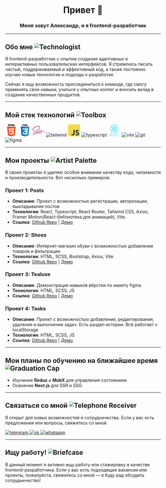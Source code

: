 <h1 align="center">Привет 👋</h1>
<h3 align="center">Меня зовут Александр, и я frontend-разработчик</h3>

---

## Обо мне <img src="https://raw.githubusercontent.com/Tarikul-Islam-Anik/Telegram-Animated-Emojis/main/People/Technologist.webp" alt="Technologist" width="35" />

Я frontend-разработчик с опытом создания адаптивных и интерактивных пользовательских интерфейсов. Я стремлюсь писать чистый, поддерживаемый и эффективный код, а также постоянно изучаю новые технологии и подходы к разработке.

Сейчас я ищу возможность присоединиться к команде, где смогу применять свои навыки, учиться у опытных коллег и вносить вклад в создание качественных продуктов.

---

## Мой стек технологий <img src="https://raw.githubusercontent.com/Tarikul-Islam-Anik/Telegram-Animated-Emojis/main/Objects/Toolbox.webp" alt="Toolbox" width="35" />

<div>
  <img src="https://raw.githubusercontent.com/devicons/devicon/master/icons/html5/html5-original-wordmark.svg" alt="html5" width="40" height="40"/>
  <img src="https://raw.githubusercontent.com/devicons/devicon/master/icons/css3/css3-original-wordmark.svg" alt="css3" width="40" height="40"/>
  <img src="https://raw.githubusercontent.com/devicons/devicon/master/icons/sass/sass-original.svg" alt="sass" width="40" height="40"/>
  <img src="https://upload.wikimedia.org/wikipedia/commons/thumb/d/d5/Tailwind_CSS_Logo.svg/2560px-Tailwind_CSS_Logo.svg.png" alt="tailwind" width="50" height="30"/>
  <img src="https://raw.githubusercontent.com/devicons/devicon/master/icons/javascript/javascript-original.svg" alt="javascript" width="40" height="40"/>
  <img src="https://upload.wikimedia.org/wikipedia/commons/thumb/4/4c/Typescript_logo_2020.svg/1200px-Typescript_logo_2020.svg.png" alt="typescript" width="40" height="40"/>
  <img src="https://raw.githubusercontent.com/devicons/devicon/master/icons/react/react-original-wordmark.svg" alt="react" width="40" height="40"/>
  <img src="https://upload.wikimedia.org/wikipedia/commons/thumb/f/f1/Vitejs-logo.svg/410px-Vitejs-logo.svg.png?20220412224743" alt="vite" width="40" height="40"/>
  <img src="https://www.vectorlogo.zone/logos/git-scm/git-scm-icon.svg" alt="git" width="40" height="40"/>
  <img src="https://www.vectorlogo.zone/logos/figma/figma-icon.svg" alt="figma" width="40" height="40"/>
</div>

---

## Мои проекты <img src="https://raw.githubusercontent.com/Tarikul-Islam-Anik/Telegram-Animated-Emojis/main/Activity/Artist%20Palette.webp" alt="Artist Palette" width="35" />

В своих проектах я уделяю особое внимание качеству кода, читаемости и производительности. Вот несколько примеров:

### **Проект 1: Posts**

-   **Описание**: Проект с возможностью регистрации, авторизации, выкладывания постов
-   **Технологии**: React, Typescript, React Router, Tailwind CSS, Axios, Framer Motion(React-библиотека для анимаций), Vite.
-   **Ссылка**: <a href="https://github.com/shved-project/Posts.git" target="_blanc">Github Repo</a> | <a href="https://heroic-dango-05c6c6.netlify.app/"  target="_blanc">Демо</a>

### **Проект 2: Shoes**

-   **Описание**: Интернет-магазин обуви с возможностью добавления товаров и фильтрации.
-   **Технологии**: HTML, SCSS, Bootstrap, Axios, Vite.
-   **Ссылка**: <a href="https://github.com/shved-project/Shoes.git">Github Repo</a> | <a href="https://heroic-starburst-88af76.netlify.app/">Демо</a>

### **Проект 3: Tealuxe**

-   **Описание**: Демонстрация навыков вёрстки по макету figma
-   **Технологии**: HTML, SCSS, JS
-   **Ссылка**: <a href="https://github.com/shved-project/Tealuxe.git">Github Repo</a> | <a href="https://grand-ganache-1410c5.netlify.app/">Демо</a>

### **Проект 4: Tasks**

-   **Описание**: Проект с возможностью добавления, редактирования, удаления и выполнения задач. Есть раздел истории. Всё работает с localStorage
-   **Технологии**: HTML, SCSS, JS
-   **Ссылка**: <a href="https://github.com/shved-project/Tasks.git">Github Repo</a> | <a href="https://serene-profiterole-f7ed20.netlify.app/">Демо</a>

---

## Мои планы по обучению на ближайшее время <img src="https://raw.githubusercontent.com/Tarikul-Islam-Anik/Telegram-Animated-Emojis/main/Objects/Graduation%20Cap.webp" alt="Graduation Cap" width="35" />

-   Изучение **Redux** и **MobX** для управления состоянием.
-   Освоение **Next.js** для SSR и SSG.

---

## Связаться со мной <img src="https://raw.githubusercontent.com/Tarikul-Islam-Anik/Telegram-Animated-Emojis/main/Objects/Telephone%20Receiver.webp" alt="Telephone Receiver" width="35" />

Я открыт для новых возможностей и сотрудничества. Если у вас есть предложения или вопросы, свяжитесь со мной:

<a href="https://t.me/shved_project" target="_blank">
  <img src="https://upload.wikimedia.org/wikipedia/commons/8/83/Telegram_2019_Logo.svg" alt="telegram" width="40" />
</a>
<a href="https://vk.com/shurtic" target="_blank">
  <img src="https://upload.wikimedia.org/wikipedia/commons/f/f3/VK_Compact_Logo_%282021-present%29.svg" alt="vk" width="40" />
</a>
<a href="https://wa.me/+79197345443/" target="_blank">
  <img src="https://cdn4.iconfinder.com/data/icons/miu-square-flat-social/60/whatsapp-square-social-media-512.png" alt="whatsapp" width="40" />
</a>

---

## Ищу работу! <img src="https://raw.githubusercontent.com/Tarikul-Islam-Anik/Telegram-Animated-Emojis/main/Objects/Briefcase.webp" alt="Briefcase" width="35" />

В данный момент я активно ищу работу или стажировку в качестве frontend-разработчика. Если у вас есть подходящие вакансии или проекты, пожалуйста, свяжитесь со мной — я буду рад обсудить сотрудничество!
